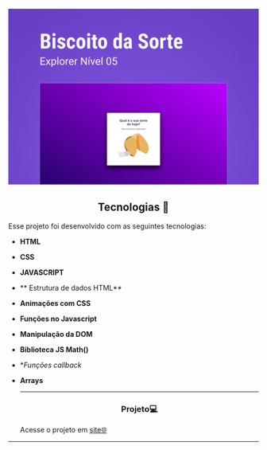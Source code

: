 <p align="center">
  <img alt="Projeto" src="./Capa.png">

</p>



<!--  -->


<h2 align="center">Tecnologias 🚀</h2>
   
<p>Esse projeto foi desenvolvido com as seguintes tecnologias:</p>

- **HTML**
- **CSS** 
- **JAVASCRIPT**
- ** Estrutura de dados HTML**
- **Animações com CSS**
- **Funções no Javascript**
- **Manipulação da DOM**
- **Biblioteca JS Math()**
- **Funções *callback**
- **Arrays**

  
  ---
  <h3 align="center">Projeto💻 </h3>
  <p>Acesse o projeto em <a href="https://micaela-marques.github.io/jogodaadivinha-o/"> site🌐
  </p>






---
